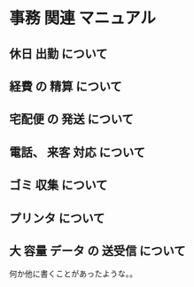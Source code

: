 # 事務 関連 マニュアル
## 休日 出勤 について
## 経費 の 精算 について
## 宅配便 の 発送 について
## 電話、 来客 対応 について
## ゴミ 収集 について
## プリンタ について
## 大 容量 データ の 送受信 について

何か他に書くことがあったような。。